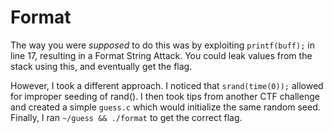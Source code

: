 # Format

The way you were *supposed* to do this was by exploiting `printf(buff);` in line 17, resulting in a Format String Attack. You could leak values from the stack using this, and eventually get the flag.

However, I took a different approach. I noticed that `srand(time(0));` allowed for improper seeding of rand(). I then took tips from another CTF challenge and created a simple `guess.c` which would initialize the same random seed. Finally, I ran `~/guess && ./format` to get the correct flag.